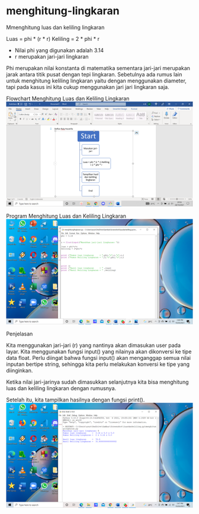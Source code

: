 # menghitung-lingkaran
Mmenghitung luas dan keliling lingkaran

Luas     = phi * (r * r)
Keliling = 2 * phi * r

- Nilai phi yang digunakan adalah 3.14
- r merupakan jari-jari lingkaran

Phi merupakan nilai konstanta di matematika sementara jari-jari merupakan jarak antara titik pusat dengan tepi lingkaran. Sebetulnya ada rumus lain untuk menghitung keliling lingkaran yaitu dengan menggunakan diameter, tapi pada kasus ini kita cukup menggunakan jari jari lingkaran saja.

Flowchart Menghitung Luas dan Keliling Lingkaran
<img src="https://github.com/delfiansteel/menghitung-lingkaran/blob/main/screenshot/1.png">


Program Menghitung Luas dan Keliling Lingkaran 
<img src="https://github.com/delfiansteel/menghitung-lingkaran/blob/main/screenshot/2.png">

Penjelasan

Kita menggunakan jari-jari (r) yang nantinya akan dimasukan user pada layar. Kita menggunakan fungsi input() yang nilainya akan dikonversi ke tipe data float. Perlu diingat bahwa fungsi input() akan menganggap semua nilai inputan bertipe string, sehingga kita perlu melakukan konversi ke tipe yang diinginkan.

Ketika nilai jari-jarinya sudah dimasukkan selanjutnya kita bisa menghitung luas dan keliling lingkaran dengan rumusnya.

Setelah itu, kita tampilkan hasilnya dengan fungsi print().
<img src="https://github.com/delfiansteel/menghitung-lingkaran/blob/main/screenshot/3.png">